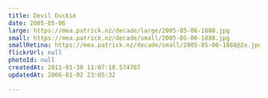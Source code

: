 ```yaml
---
title: Devil Duckie
date: 2005-05-06
large: https://mea.patrick.nz/decade/large/2005-05-06-1888.jpg
small: https://mea.patrick.nz/decade/small/2005-05-06-1888.jpg
smallRetina: https://mea.patrick.nz/decade/small/2005-05-06-1888@2x.jpg
flickrUrl: null
photoId: null
createdAt: 2011-01-30 11:07:18.574787
updatedAt: 2006-01-02 23:05:32

---
```


